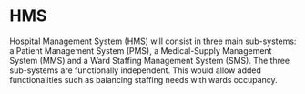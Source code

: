 # HMS
Hospital Management System (HMS) will consist in three main sub-systems:
a Patient Management System (PMS), a Medical-Supply Management System (MMS) and a
Ward Staffing Management System (SMS). The three sub-systems are functionally independent.
This would allow added functionalities such as balancing staffing needs with wards occupancy.
